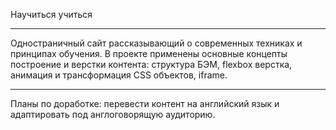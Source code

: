 Научиться учиться

___________________________
Одностраничный сайт рассказывающий о современных техниках и принципах обучения. В проекте применены основные концепты построение и верстки контента: структура БЭМ, flexbox верстка, анимация и трансформация CSS объектов, iframe.

___________________________
Планы по доработке: перевести контент на английский язык и адаптировать под англоговорящую аудиторию.
